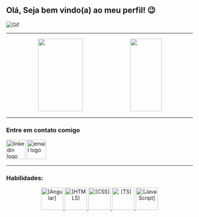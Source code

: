 ## Olá, Seja bem vindo(a) ao meu perfil! 😉

![Gif](https://user-images.githubusercontent.com/74038190/225813708-98b745f2-7d22-48cf-9150-083f1b00d6c9.gif)


-------------------------------

<div align="center">  
  
  <img width="49%" height="195px" src="https://github-readme-stats.vercel.app/api?username=tiagocostacampos&show_icons=true&count_private=true&title_color=80F7D4&icon_color=9d00ff&text_color=c9d1d9&bg_color=0d1117&border_color=fff0" /> 
  
  <img width="41%" height="195px" src="https://github-readme-stats.vercel.app/api/top-langs/?username=tiagocostacampos&layout=compact&title_color=80F7D4&text_color=fff&bg_color=0d1117&border_color=fff0" />
  
</div>

------------------------

### Entre em contato comigo

<a href="https://www.linkedin.com/in/tiago-campos-6b533a79/" ><img src="https://img.icons8.com/?size=100&id=108812&format=png&color=000000" height="52" alt="linkedin logo" style="display: inline-block;" /></a>
<a href="tiagocostac@gmail.com" ><img src="https://img.icons8.com/?size=100&id=109463&format=png&color=000000" height="52" alt="email logo" style="display: inline-block;" /></a>


------------------

### Habilidades:

<div align="center">
  <a href="[Link]">
    <img alt="[Angular]" height="60" width="60" src="https://raw.githubusercontent.com/marwin1991/profile-technology-icons/refs/heads/main/icons/angular.png"> 
  </a>
  <a href="[Link]">
    <img alt="[HTML5]" height="60" width="60" src="https://raw.githubusercontent.com/marwin1991/profile-technology-icons/refs/heads/main/icons/html.png"> 
  </a>
  <a href="[Link]">
    <img alt="[CSS]" height="60" width="60" src="https://raw.githubusercontent.com/marwin1991/profile-technology-icons/refs/heads/main/icons/css.png
    "> 
  </a>
  <a href="[Link]">
    <img alt="[TS]" height="60" width="60" src="https://raw.githubusercontent.com/marwin1991/profile-technology-icons/refs/heads/main/icons/typescript.png
    "> 
  </a>
  <a href="[Link]">
    <img alt="[JavaScript]" height="60" width="60" src="https://raw.githubusercontent.com/marwin1991/profile-technology-icons/refs/heads/main/icons/javascript.png
    "> 
  </a>
</div>





<!--
**tiagocostacampos/tiagocostacampos** is a ✨ _special_ ✨ repository because its `README.md` (this file) appears on your GitHub profile.

Here are some ideas to get you started:

- 🔭 I’m currently working on ...
- 🌱 I’m currently learning ...
- 👯 I’m looking to collaborate on ...
- 🤔 I’m looking for help with ...
- 💬 Ask me about ...
- 📫 How to reach me: ...
- 😄 Pronouns: ...
- ⚡ Fun fact: ...
-->

